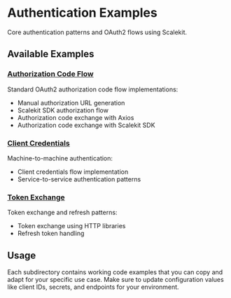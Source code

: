 # Authentication Examples

Core authentication patterns and OAuth2 flows using Scalekit.

## Available Examples

### [Authorization Code Flow](./authorization-code/)
Standard OAuth2 authorization code flow implementations:
- Manual authorization URL generation
- Scalekit SDK authorization flow  
- Authorization code exchange with Axios
- Authorization code exchange with Scalekit SDK

### [Client Credentials](./client-credentials/)
Machine-to-machine authentication:
- Client credentials flow implementation
- Service-to-service authentication patterns

### [Token Exchange](./token-exchange/)
Token exchange and refresh patterns:
- Token exchange using HTTP libraries
- Refresh token handling

## Usage

Each subdirectory contains working code examples that you can copy and adapt for your specific use case. Make sure to update configuration values like client IDs, secrets, and endpoints for your environment.